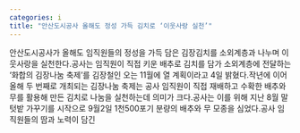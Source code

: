 ```yaml
---
categories: i
title: "안산도시공사 올해도 정성 가득 김치로 ‘이웃사랑 실천’"
---
```

안산도시공사가 올해도 임직원들의 정성을 가득 담은 김장김치를 소외계층과 나누며 이웃사랑을 실천한다.공사는 임직원이 직접 키운 배추로 김치를 담가 소외계층에 전달하는 ‘화합의 김장나눔 축제’를 김장철인 오는 11월에 열 계획이라고 4일 밝혔다.작년에 이어 올해 두 번째로 개최되는 김장나눔 축제는 공사 임직원이 직접 재배하고 수확한 배추와 무를 활용해 만든 김치로 나눔을 실천하는데 의미가 크다.공사는 이를 위해 지난 8월 말 텃밭 가꾸기를 시작으로 9월2일 1천500포기 분량의 배추와 무 모종을 심었다.공사 임직원들의 땀과 노력이 담긴